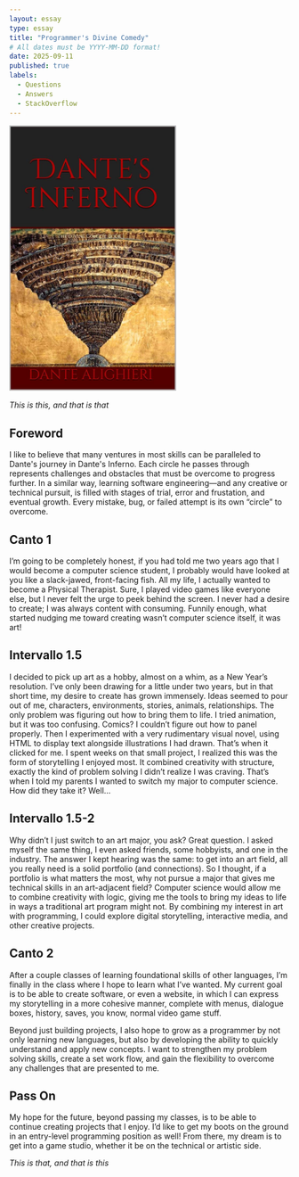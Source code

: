 ```yaml
---
layout: essay
type: essay
title: "Programmer's Divine Comedy"
# All dates must be YYYY-MM-DD format!
date: 2025-09-11
published: true
labels:
  - Questions
  - Answers
  - StackOverflow
---
```


<img width="300px" class="rounded float-start pe-4" src="../img/inferno.jpg">

*This is this, and that is that*

## Foreword

I like to believe that many ventures in most skills can be paralleled to Dante's journey in Dante's Inferno. Each circle he passes through represents challenges and obstacles that must be overcome to progress further. In a similar way, learning software engineering—and any creative or technical pursuit, is filled with stages of trial, error and frustation, and eventual growth. Every mistake, bug, or failed attempt is its own “circle” to overcome.

## Canto 1

I’m going to be completely honest, if you had told me two years ago that I would become a computer science student, I probably would have looked at you like a slack-jawed, front-facing fish. All my life, I actually wanted to become a Physical Therapist. Sure, I played video games like everyone else, but I never felt the urge to peek behind the screen. I never had a desire to create; I was always content with consuming. Funnily enough, what started nudging me toward creating wasn’t computer science itself, it was art!

## Intervallo 1.5

I decided to pick up art as a hobby, almost on a whim, as a New Year’s resolution. I’ve only been drawing for a little under two years, but in that short time, my desire to create has grown immensely. Ideas seemed to pour out of me, characters, environments, stories, animals, relationships. The only problem was figuring out how to bring them to life. I tried animation, but it was too confusing. Comics? I couldn’t figure out how to panel properly. Then I experimented with a very rudimentary visual novel, using HTML to display text alongside illustrations I had drawn.
That’s when it clicked for me. I spent weeks on that small project, I realized this was the form of storytelling I enjoyed most. It combined creativity with structure, exactly the kind of problem solving I didn’t realize I was craving. That’s when I told my parents I wanted to switch my major to computer science. How did they take it? Well… 

## Intervallo 1.5-2

Why didn’t I just switch to an art major, you ask? Great question. I asked myself the same thing, I even asked friends, some hobbyists, and one in the industry. The answer I kept hearing was the same: to get into an art field, all you really need is a solid portfolio (and connections). So I thought, if a portfolio is what matters the most, why not pursue a major that gives me technical skills in an art-adjacent field? Computer science would allow me to combine creativity with logic, giving me the tools to bring my ideas to life in ways a traditional art program might not. By combining my interest in art with programming, I could explore digital storytelling, interactive media, and other creative projects.

## Canto 2

After a couple classes of learning foundational skills of other languages, I’m finally in the class where I hope to learn what I’ve wanted. My current goal is to be able to create software, or even a website, in which I can express my storytelling in a more cohesive manner, complete with menus, dialogue boxes, history, saves, you know, normal video game stuff.

Beyond just building projects, I also hope to grow as a programmer by not only learning new languages, but also by developing the ability to quickly understand and apply new concepts. I want to strengthen my problem solving skills, create a set work flow, and gain the flexibility to overcome any challenges that are presented to me.

## Pass On

My hope for the future, beyond passing my classes, is to be able to continue creating projects that I enjoy. I’d like to get my boots on the ground in an entry-level programming position as well! From there, my dream is to get into a game studio, whether it be on the technical or artistic side.

*This is that, and that is this*

